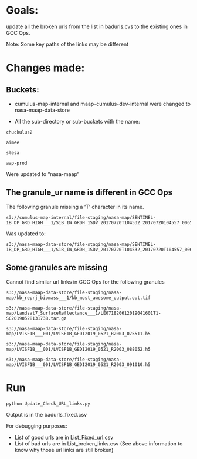 # Goals: 
update all the broken urls from the list in badurls.cvs to the existing ones in GCC Ops. 

Note: Some key paths of the links may be different

# Changes made:

## Buckets: 

- cumulus-map-internal and maap-cumulus-dev-internal were changed to nasa-maap-data-store

- All the sub-directory or sub-buckets with the name:

```
chuckulus2

aimee

slesa

aap-prod
```

Were updated to “nasa-maap”

## The granule_ur name is different in GCC Ops
The following granule missing a ‘T’ character in its name.

```
s3://cumulus-map-internal/file-staging/nasa-map/SENTINEL-1B_DP_GRD_HIGH___1/S1B_IW_GRDH_1SDV_20170720T104532_20170720104557_006570_00B8E0_D8A3.zip
```

Was updated to:

```
s3://nasa-maap-data-store/file-staging/nasa-map/SENTINEL-1B_DP_GRD_HIGH___1/S1B_IW_GRDH_1SDV_20170720T104532_20170720T104557_006570_00B8E0_D8A3.zip
```

## Some granules are missing
Cannot find similar url links in GCC Ops for the following granules

```
s3://nasa-maap-data-store/file-staging/nasa-map/kb_reprj_biomass___1/kb_most_awesome_output.out.tif

s3://nasa-maap-data-store/file-staging/nasa-map/Landsat7_SurfaceReflectance___1/LE071820612019041601T1-SC20190528131738.tar.gz

s3://nasa-maap-data-store/file-staging/nasa-map/LVISF1B___001/LVISF1B_GEDI2019_0521_R2003_075511.h5

s3://nasa-maap-data-store/file-staging/nasa-map/LVISF1B___001/LVISF1B_GEDI2019_0521_R2003_088052.h5

s3://nasa-maap-data-store/file-staging/nasa-map/LVISF1B___001/LVISF1B_GEDI2019_0521_R2003_091010.h5
```

# Run
```
python Update_Check_URL_links.py
```

Output is in the badurls_fixed.csv

For debugging purposes:
*  List of good urls are in List_Fixed_url.csv
*  List of bad urls are in List_broken_links.csv (See above information to know why those url links are still broken)
